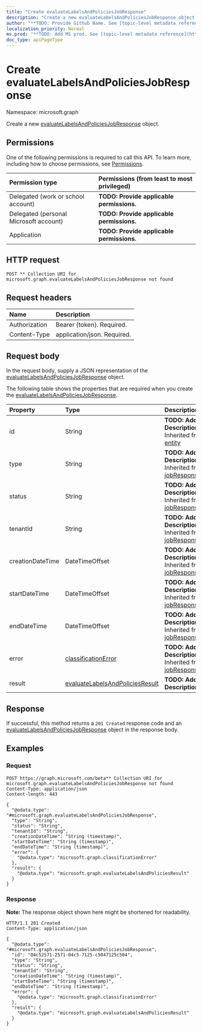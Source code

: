 ```yaml
---
title: "Create evaluateLabelsAndPoliciesJobResponse"
description: "Create a new evaluateLabelsAndPoliciesJobResponse object."
author: "**TODO: Provide Github Name. See [topic-level metadata reference](https://msgo.azurewebsites.net/add/document/guidelines/metadata.html#topic-level-metadata)**"
localization_priority: Normal
ms.prod: "**TODO: Add MS prod. See [topic-level metadata reference](https://msgo.azurewebsites.net/add/document/guidelines/metadata.html#topic-level-metadata)**"
doc_type: apiPageType
---
```


# Create evaluateLabelsAndPoliciesJobResponse
Namespace: microsoft.graph

Create a new [evaluateLabelsAndPoliciesJobResponse](../resources/evaluatelabelsandpoliciesjobresponse.md) object.

## Permissions
One of the following permissions is required to call this API. To learn more, including how to choose permissions, see [Permissions](/graph/permissions-reference).

|Permission type|Permissions (from least to most privileged)|
|:---|:---|
|Delegated (work or school account)|**TODO: Provide applicable permissions.**|
|Delegated (personal Microsoft account)|**TODO: Provide applicable permissions.**|
|Application|**TODO: Provide applicable permissions.**|

## HTTP request

<!-- {
  "blockType": "ignored"
}
-->
``` http
POST ** Collection URI for microsoft.graph.evaluateLabelsAndPoliciesJobResponse not found
```

## Request headers
|Name|Description|
|:---|:---|
|Authorization|Bearer {token}. Required.|
|Content-Type|application/json. Required.|

## Request body
In the request body, supply a JSON representation of the [evaluateLabelsAndPoliciesJobResponse](../resources/evaluatelabelsandpoliciesjobresponse.md) object.

The following table shows the properties that are required when you create the [evaluateLabelsAndPoliciesJobResponse](../resources/evaluatelabelsandpoliciesjobresponse.md).

|Property|Type|Description|
|:---|:---|:---|
|id|String|**TODO: Add Description** Inherited from [entity](../resources/entity.md)|
|type|String|**TODO: Add Description** Inherited from [jobResponseBase](../resources/jobresponsebase.md)|
|status|String|**TODO: Add Description** Inherited from [jobResponseBase](../resources/jobresponsebase.md)|
|tenantId|String|**TODO: Add Description** Inherited from [jobResponseBase](../resources/jobresponsebase.md)|
|creationDateTime|DateTimeOffset|**TODO: Add Description** Inherited from [jobResponseBase](../resources/jobresponsebase.md)|
|startDateTime|DateTimeOffset|**TODO: Add Description** Inherited from [jobResponseBase](../resources/jobresponsebase.md)|
|endDateTime|DateTimeOffset|**TODO: Add Description** Inherited from [jobResponseBase](../resources/jobresponsebase.md)|
|error|[classificationError](../resources/classificationerror.md)|**TODO: Add Description** Inherited from [jobResponseBase](../resources/jobresponsebase.md)|
|result|[evaluateLabelsAndPoliciesResult](../resources/evaluatelabelsandpoliciesresult.md)|**TODO: Add Description**|



## Response

If successful, this method returns a `201 Created` response code and an [evaluateLabelsAndPoliciesJobResponse](../resources/evaluatelabelsandpoliciesjobresponse.md) object in the response body.

## Examples

### Request
<!-- {
  "blockType": "request",
  "name": "create_evaluatelabelsandpoliciesjobresponse_from_"
}
-->
``` http
POST https://graph.microsoft.com/beta** Collection URI for microsoft.graph.evaluateLabelsAndPoliciesJobResponse not found
Content-Type: application/json
Content-length: 443

{
  "@odata.type": "#microsoft.graph.evaluateLabelsAndPoliciesJobResponse",
  "type": "String",
  "status": "String",
  "tenantId": "String",
  "creationDateTime": "String (timestamp)",
  "startDateTime": "String (timestamp)",
  "endDateTime": "String (timestamp)",
  "error": {
    "@odata.type": "microsoft.graph.classificationError"
  },
  "result": {
    "@odata.type": "microsoft.graph.evaluateLabelsAndPoliciesResult"
  }
}
```


### Response
**Note:** The response object shown here might be shortened for readability.
<!-- {
  "blockType": "response",
  "truncated": true,
  "@odata.type": "microsoft.graph.evaluateLabelsAndPoliciesJobResponse"
}
-->
``` http
HTTP/1.1 201 Created
Content-Type: application/json

{
  "@odata.type": "#microsoft.graph.evaluateLabelsAndPoliciesJobResponse",
  "id": "04c52571-2571-04c5-7125-c5047125c504",
  "type": "String",
  "status": "String",
  "tenantId": "String",
  "creationDateTime": "String (timestamp)",
  "startDateTime": "String (timestamp)",
  "endDateTime": "String (timestamp)",
  "error": {
    "@odata.type": "microsoft.graph.classificationError"
  },
  "result": {
    "@odata.type": "microsoft.graph.evaluateLabelsAndPoliciesResult"
  }
}
```

